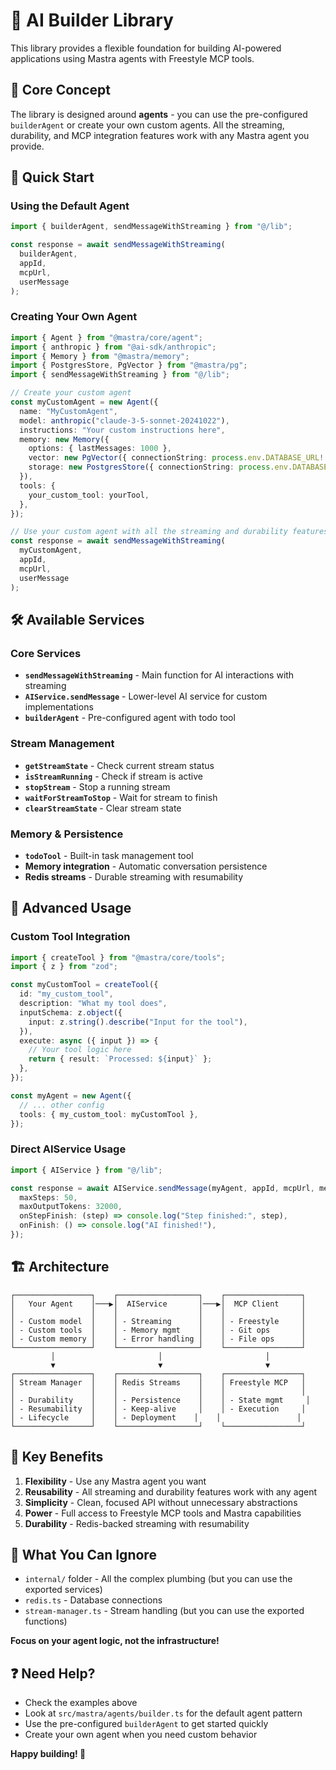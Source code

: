 # 🚀 AI Builder Library

This library provides a flexible foundation for building AI-powered applications using Mastra agents with Freestyle MCP tools.

## 🎯 Core Concept

The library is designed around **agents** - you can use the pre-configured `builderAgent` or create your own custom agents. All the streaming, durability, and MCP integration features work with any Mastra agent you provide.

## 🚀 Quick Start

### Using the Default Agent

```typescript
import { builderAgent, sendMessageWithStreaming } from "@/lib";

const response = await sendMessageWithStreaming(
  builderAgent,
  appId,
  mcpUrl,
  userMessage
);
```

### Creating Your Own Agent

```typescript
import { Agent } from "@mastra/core/agent";
import { anthropic } from "@ai-sdk/anthropic";
import { Memory } from "@mastra/memory";
import { PostgresStore, PgVector } from "@mastra/pg";
import { sendMessageWithStreaming } from "@/lib";

// Create your custom agent
const myCustomAgent = new Agent({
  name: "MyCustomAgent",
  model: anthropic("claude-3-5-sonnet-20241022"),
  instructions: "Your custom instructions here",
  memory: new Memory({
    options: { lastMessages: 1000 },
    vector: new PgVector({ connectionString: process.env.DATABASE_URL! }),
    storage: new PostgresStore({ connectionString: process.env.DATABASE_URL! }),
  }),
  tools: {
    your_custom_tool: yourTool,
  },
});

// Use your custom agent with all the streaming and durability features
const response = await sendMessageWithStreaming(
  myCustomAgent,
  appId,
  mcpUrl,
  userMessage
);
```

## 🛠️ Available Services

### Core Services

- **`sendMessageWithStreaming`** - Main function for AI interactions with streaming
- **`AIService.sendMessage`** - Lower-level AI service for custom implementations
- **`builderAgent`** - Pre-configured agent with todo tool

### Stream Management

- **`getStreamState`** - Check current stream status
- **`isStreamRunning`** - Check if stream is active
- **`stopStream`** - Stop a running stream
- **`waitForStreamToStop`** - Wait for stream to finish
- **`clearStreamState`** - Clear stream state

### Memory & Persistence

- **`todoTool`** - Built-in task management tool
- **Memory integration** - Automatic conversation persistence
- **Redis streams** - Durable streaming with resumability

## 🔧 Advanced Usage

### Custom Tool Integration

```typescript
import { createTool } from "@mastra/core/tools";
import { z } from "zod";

const myCustomTool = createTool({
  id: "my_custom_tool",
  description: "What my tool does",
  inputSchema: z.object({
    input: z.string().describe("Input for the tool"),
  }),
  execute: async ({ input }) => {
    // Your tool logic here
    return { result: `Processed: ${input}` };
  },
});

const myAgent = new Agent({
  // ... other config
  tools: { my_custom_tool: myCustomTool },
});
```

### Direct AIService Usage

```typescript
import { AIService } from "@/lib";

const response = await AIService.sendMessage(myAgent, appId, mcpUrl, message, {
  maxSteps: 50,
  maxOutputTokens: 32000,
  onStepFinish: (step) => console.log("Step finished:", step),
  onFinish: () => console.log("AI finished!"),
});
```

## 🏗️ Architecture

```
┌─────────────────┐    ┌──────────────────┐    ┌─────────────────┐
│   Your Agent    │───▶│  AIService       │───▶│  MCP Client     │
│                 │    │                  │    │                 │
│ - Custom model  │    │ - Streaming      │    │ - Freestyle     │
│ - Custom tools  │    │ - Memory mgmt    │    │ - Git ops       │
│ - Custom memory │    │ - Error handling │    │ - File ops      │
└─────────────────┘    └──────────────────┘    └─────────────────┘
         │                       │                       │
         ▼                       ▼                       ▼
┌─────────────────┐    ┌──────────────────┐    ┌─────────────────┐
│ Stream Manager  │    │ Redis Streams    │    │ Freestyle MCP   │
│                 │    │                  │    │                 │
│ - Durability    │    │ - Persistence    │    │ - State mgmt     │
│ - Resumability  │    │ - Keep-alive     │    │ - Execution     │
│ - Lifecycle     │    │ - Deployment    │    │                 │
└─────────────────┘    └──────────────────┘    └─────────────────┘
```

## 🎨 Key Benefits

1. **Flexibility** - Use any Mastra agent you want
2. **Reusability** - All streaming and durability features work with any agent
3. **Simplicity** - Clean, focused API without unnecessary abstractions
4. **Power** - Full access to Freestyle MCP tools and Mastra capabilities
5. **Durability** - Redis-backed streaming with resumability

## 🚫 What You Can Ignore

- `internal/` folder - All the complex plumbing (but you can use the exported services)
- `redis.ts` - Database connections
- `stream-manager.ts` - Stream handling (but you can use the exported functions)

**Focus on your agent logic, not the infrastructure!**

## ❓ Need Help?

- Check the examples above
- Look at `src/mastra/agents/builder.ts` for the default agent pattern
- Use the pre-configured `builderAgent` to get started quickly
- Create your own agent when you need custom behavior

**Happy building! 🎉**
